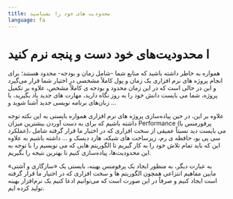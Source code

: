 ```yaml
---
title: محدودیت های خود را بشناسید
language: fa
---
```


# ا محدودیت‌های خود دست و پنجه نرم کنید

همواره به خاطر داشته باشید که منابع شما -شامل زمان و بودجه- محدود هستند؛ برای انجام پروژه های نرم افزاری یک زمان و پول کاملاً مشخصی در اختیار شما قرار می‌گیرد و این در حالی است که در این زمان محدود و بودجه ی کاملاً مشخص، علاوه بر تکمیل پروژه، شما می بایست دانش خود را به روز نگاه دارید، مهارت های جدید یاد بگیرید، با زبان‌های برنامه نویسی جدید آشنا شوید و …

علاوه بر این، در حین پیاده‌سازی پروژه های نرم افزاری همواره بایستی به این نکته توجه داشته باشیم که برای به دست آوردن بیشترین میزان Performance (پرفورمنس یا عملکرد)، می بایست دید نسبتاً عمیقی از سخت افزاری که در اختیار ما قرار گرفته شامل سی پی یو، حافظه ی رم، زیرساخت های شبکه، هارد دیسک و … داشته باشیم به علاوه این که باید تمام تلاش خود را به کار گیریم تا الگوریتم هایی که می نویسیم را با توجه به این محدودیت‌ها، پیاده‌سازی کنیم تا بهترین نتیجه را بگیریم.

به عبارت دیگر، به منظور ایجاد یک پرفومنس بهینه، بایستی یک «سازگاری و آشتی» مابین مفاهیم انتزاعی همچون الگوریتم ها و سخت افزاری که در اختیار ما قرار گرفته است ایجاد کنیم و صرفاً در این صورت است که می‌توانیم ادعا کنیم یک نرم‌افزار بهینه تولید کرده ایم.

